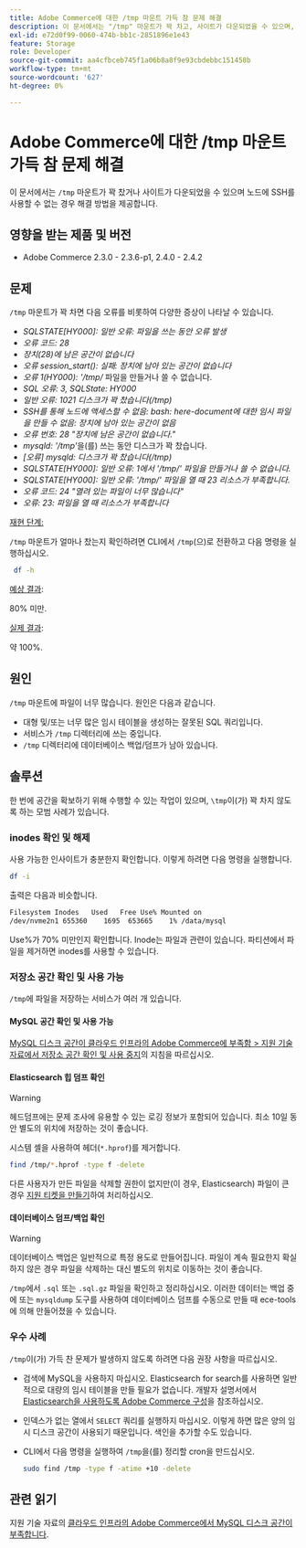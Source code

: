 ```yaml
---
title: Adobe Commerce에 대한 /tmp 마운트 가득 참 문제 해결
description: 이 문서에서는 "/tmp" 마운트가 꽉 차고, 사이트가 다운되었을 수 있으며, 노드에 SSH를 수행할 수 없는 경우에 대한 해결 방법을 제공합니다.
exl-id: e72d0f99-0060-474b-bb1c-2851896e1e43
feature: Storage
role: Developer
source-git-commit: aa4cfbceb745f1a06b8a8f9e93cbdebbc151458b
workflow-type: tm+mt
source-wordcount: '627'
ht-degree: 0%

---
```


# Adobe Commerce에 대한 /tmp 마운트 가득 참 문제 해결

이 문서에서는 `/tmp` 마운트가 꽉 찼거나 사이트가 다운되었을 수 있으며 노드에 SSH를 사용할 수 없는 경우 해결 방법을 제공합니다.

## 영향을 받는 제품 및 버전

* Adobe Commerce 2.3.0 - 2.3.6-p1, 2.4.0 - 2.4.2

## 문제

`/tmp` 마운트가 꽉 차면 다음 오류를 비롯하여 다양한 증상이 나타날 수 있습니다.

* *SQLSTATE[HY000]: 일반 오류: 파일을 쓰는 동안 오류 발생*
* *오류 코드: 28*
* *장치(28)에 남은 공간이 없습니다*
* *오류 session_start(): 실패: 장치에 남아 있는 공간이 없습니다*
* *오류 1(HY000): &#39;/tmp/* 파일을 만들거나 쓸 수 없습니다.
* *SQL 오류: 3, SQLState: HY000*
* *일반 오류: 1021 디스크가 꽉 찼습니다(/tmp)*
* *SSH를 통해 노드에 액세스할 수 없음:*
  *bash: here-document에 대한 임시 파일을 만들 수 없음: 장치에 남아 있는 공간이 없음*
* *오류 번호: 28 &quot;장치에 남은 공간이 없습니다.&quot;*
* *mysqld: &#39;/tmp&#39;*&#x200B;을(를) 쓰는 동안 디스크가 꽉 찼습니다.
* *[오류] mysqld: 디스크가 꽉 찼습니다(/tmp)*
* *SQLSTATE[HY000]: 일반 오류: 1에서 &#39;/tmp/&#39; 파일을 만들거나 쓸 수 없습니다.*
* *SQLSTATE[HY000]: 일반 오류: &#39;/tmp/&#39; 파일을 열 때 23 리소스가 부족합니다.*
* *오류 코드: 24 &quot;열려 있는 파일이 너무 많습니다&quot;*
* *오류: 23: 파일을 열 때 리소스가 부족합니다*


<u>재현 단계:</u>

`/tmp` 마운트가 얼마나 찼는지 확인하려면 CLI에서 `/tmp`(으)로 전환하고 다음 명령을 실행하십시오.

```bash
 df -h
```

<u>예상 결과</u>:

80% 미만.

<u>실제 결과</u>:

약 100%.

## 원인

`/tmp` 마운트에 파일이 너무 많습니다. 원인은 다음과 같습니다.

* 대형 및/또는 너무 많은 임시 테이블을 생성하는 잘못된 SQL 쿼리입니다.
* 서비스가 `/tmp` 디렉터리에 쓰는 중입니다.
* `/tmp` 디렉터리에 데이터베이스 백업/덤프가 남아 있습니다.

## 솔루션

한 번에 공간을 확보하기 위해 수행할 수 있는 작업이 있으며, `\tmp`이(가) 꽉 차지 않도록 하는 모범 사례가 있습니다.

### inodes 확인 및 해제

사용 가능한 인사이트가 충분한지 확인합니다. 이렇게 하려면 다음 명령을 실행합니다.

```bash
df -i
```

출력은 다음과 비슷합니다.

```bash
Filesystem Inodes   Used   Free Use% Mounted on
/dev/nvme2n1 655360    1695  653665    1% /data/mysql
```

Use%가 70% 미만인지 확인합니다. Inode는 파일과 관련이 있습니다. 파티션에서 파일을 제거하면 inodes를 사용할 수 있습니다.

### 저장소 공간 확인 및 사용 가능

`/tmp`에 파일을 저장하는 서비스가 여러 개 있습니다.

#### MySQL 공간 확인 및 사용 가능

[MySQL 디스크 공간이 클라우드 인프라의 Adobe Commerce에 부족함 > 지원 기술 자료에서 저장소 공간 확인 및 사용 중지](https://experienceleague.adobe.com/ko/docs/experience-cloud-kcs/kbarticles/ka-27806#check-and-free-up-storage-space)의 지침을 따르십시오.

#### Elasticsearch 힙 덤프 확인

>[!WARNING]
>
>헤드덤프에는 문제 조사에 유용할 수 있는 로깅 정보가 포함되어 있습니다. 최소 10일 동안 별도의 위치에 저장하는 것이 좋습니다.

시스템 셸을 사용하여 헤더(`*.hprof`)를 제거합니다.

```bash
find /tmp/*.hprof -type f -delete
```

다른 사용자가 만든 파일을 삭제할 권한이 없지만(이 경우, Elasticsearch) 파일이 큰 경우 [지원 티켓을 만들기](/help/help-center-guide/help-center/magento-help-center-user-guide.md#submit-ticket)하여 처리하십시오.

#### 데이터베이스 덤프/백업 확인

>[!WARNING]
>
>데이터베이스 백업은 일반적으로 특정 용도로 만들어집니다. 파일이 계속 필요한지 확실하지 않은 경우 파일을 삭제하는 대신 별도의 위치로 이동하는 것이 좋습니다.

`/tmp`에서 `.sql` 또는 `.sql.gz` 파일을 확인하고 정리하십시오. 이러한 데이터는 백업 중에 또는 `mysqldump` 도구를 사용하여 데이터베이스 덤프를 수동으로 만들 때 ece-tools에 의해 만들어졌을 수 있습니다.

### 우수 사례

`/tmp`이(가) 가득 찬 문제가 발생하지 않도록 하려면 다음 권장 사항을 따르십시오.

* 검색에 MySQL을 사용하지 마십시오. Elasticsearch for search를 사용하면 일반적으로 대량의 임시 테이블을 만들 필요가 없습니다. 개발자 설명서에서 [Elasticsearch을 사용하도록 Adobe Commerce 구성](https://experienceleague.adobe.com/ko/docs/commerce-operations/configuration-guide/search/configure-search-engine)을 참조하십시오.
* 인덱스가 없는 열에서 `SELECT` 쿼리를 실행하지 마십시오. 이렇게 하면 많은 양의 임시 디스크 공간이 사용되기 때문입니다. 색인을 추가할 수도 있습니다.
* CLI에서 다음 명령을 실행하여 `/tmp`을(를) 정리할 cron을 만드십시오.

  ```bash
  sudo find /tmp -type f -atime +10 -delete
  ```

## 관련 읽기

지원 기술 자료의 [클라우드 인프라의 Adobe Commerce에서 MySQL 디스크 공간이 부족합니다](https://experienceleague.adobe.com/ko/docs/experience-cloud-kcs/kbarticles/ka-27806).
